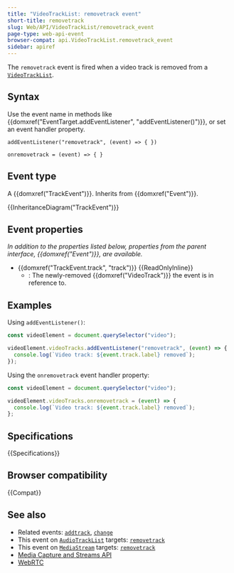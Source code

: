 ```yaml
---
title: "VideoTrackList: removetrack event"
short-title: removetrack
slug: Web/API/VideoTrackList/removetrack_event
page-type: web-api-event
browser-compat: api.VideoTrackList.removetrack_event
sidebar: apiref
---
```


The `removetrack` event is fired when a video track is removed from a [`VideoTrackList`](/en-US/docs/Web/API/VideoTrackList).

## Syntax

Use the event name in methods like {{domxref("EventTarget.addEventListener", "addEventListener()")}}, or set an event handler property.

```js-nolint
addEventListener("removetrack", (event) => { })

onremovetrack = (event) => { }
```

## Event type

A {{domxref("TrackEvent")}}. Inherits from {{domxref("Event")}}.

{{InheritanceDiagram("TrackEvent")}}

## Event properties

_In addition to the properties listed below, properties from the parent interface, {{domxref("Event")}}, are available._

- {{domxref("TrackEvent.track", "track")}} {{ReadOnlyInline}}
  - : The newly-removed {{domxref("VideoTrack")}} the event is in reference to.

## Examples

Using `addEventListener()`:

```js
const videoElement = document.querySelector("video");

videoElement.videoTracks.addEventListener("removetrack", (event) => {
  console.log(`Video track: ${event.track.label} removed`);
});
```

Using the `onremovetrack` event handler property:

```js
const videoElement = document.querySelector("video");

videoElement.videoTracks.onremovetrack = (event) => {
  console.log(`Video track: ${event.track.label} removed`);
};
```

## Specifications

{{Specifications}}

## Browser compatibility

{{Compat}}

## See also

- Related events: [`addtrack`](/en-US/docs/Web/API/VideoTrackList/addtrack_event), [`change`](/en-US/docs/Web/API/VideoTrackList/change_event)
- This event on [`AudioTrackList`](/en-US/docs/Web/API/AudioTrackList) targets: [`removetrack`](/en-US/docs/Web/API/AudioTrackList/removetrack_event)
- This event on [`MediaStream`](/en-US/docs/Web/API/MediaStream) targets: [`removetrack`](/en-US/docs/Web/API/MediaStream/removetrack_event)
- [Media Capture and Streams API](/en-US/docs/Web/API/Media_Capture_and_Streams_API)
- [WebRTC](/en-US/docs/Web/API/WebRTC_API)
